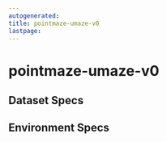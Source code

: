 ```yaml
---
autogenerated:
title: pointmaze-umaze-v0
lastpage:
---
```

# pointmaze-umaze-v0

## Dataset Specs

## Environment Specs

